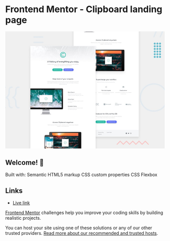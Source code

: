 # Frontend Mentor - Clipboard landing page

![Design preview for the Clipboard landing page coding challenge](./design/desktop-preview.jpg)

## Welcome! 👋

Built with:
Semantic HTML5 markup
CSS custom properties
CSS Flexbox

## Links

- [Live link](https://theresahb.github.io/clipboard-landing-page/)

[Frontend Mentor](https://www.frontendmentor.io) challenges help you improve your coding skills by building realistic projects.

You can host your site using one of these solutions or any of our other trusted providers. [Read more about our recommended and trusted hosts](https://medium.com/frontend-mentor/frontend-mentor-trusted-hosting-providers-bf000dfebe).
